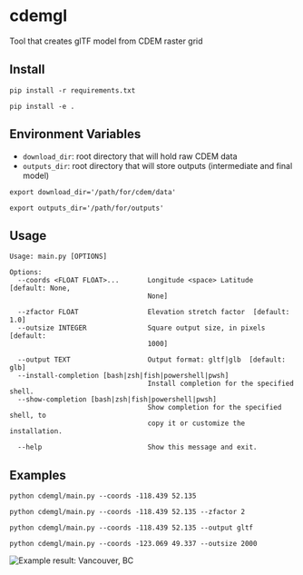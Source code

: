 # cdemgl
Tool that creates glTF model from CDEM raster grid

## Install
`pip install -r requirements.txt`

`pip install -e .`

## Environment Variables
- `download_dir`: root directory that will hold raw CDEM data
- `outputs_dir`: root directory that will store outputs (intermediate and final model)

`export download_dir='/path/for/cdem/data'`

`export outputs_dir='/path/for/outputs'`

## Usage
```
Usage: main.py [OPTIONS]

Options:
  --coords <FLOAT FLOAT>...       Longitude <space> Latitude  [default: None,
                                  None]

  --zfactor FLOAT                 Elevation stretch factor  [default: 1.0]
  --outsize INTEGER               Square output size, in pixels  [default:
                                  1000]

  --output TEXT                   Output format: gltf|glb  [default: glb]
  --install-completion [bash|zsh|fish|powershell|pwsh]
                                  Install completion for the specified shell.
  --show-completion [bash|zsh|fish|powershell|pwsh]
                                  Show completion for the specified shell, to
                                  copy it or customize the installation.

  --help                          Show this message and exit.
```

## Examples
`python cdemgl/main.py --coords -118.439 52.135`

`python cdemgl/main.py --coords -118.439 52.135 --zfactor 2`

`python cdemgl/main.py --coords -118.439 52.135 --output gltf`

`python cdemgl/main.py --coords -123.069 49.337 --outsize 2000`

![Example result: Vancouver, BC](img/vancouver.gif)
